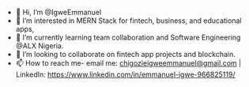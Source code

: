 - 👋 Hi, I’m @IgweEmmanuel
- 👀 I’m interested in MERN Stack for fintech, business, and educational apps,
- 🌱 I’m currently learning team collaboration and Software Engineering @ALX Nigeria.
- 💞️ I’m looking to collaborate on fintech app projects and blockchain.
- 📫 How to reach me- email me: chigozieigweemmanuel@gmail.com | LinkedIn: https://www.linkedin.com/in/emmanuel-igwe-966825119/ 

<!---
IgweEmmanuel/IgweEmmanuel is a ✨ special ✨ repository because its `README.md` (this file) appears on your GitHub profile.
You can click the Preview link to take a look at your changes.
--->
